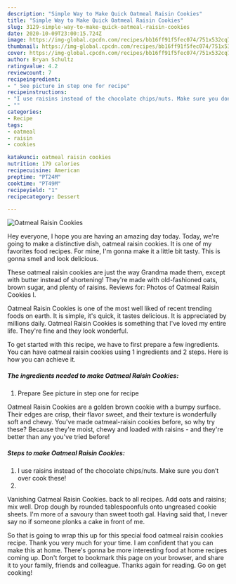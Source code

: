 ```yaml
---
description: "Simple Way to Make Quick Oatmeal Raisin Cookies"
title: "Simple Way to Make Quick Oatmeal Raisin Cookies"
slug: 3129-simple-way-to-make-quick-oatmeal-raisin-cookies
date: 2020-10-09T23:00:15.724Z
image: https://img-global.cpcdn.com/recipes/bb16ff91f5fec074/751x532cq70/oatmeal-raisin-cookies-recipe-main-photo.jpg
thumbnail: https://img-global.cpcdn.com/recipes/bb16ff91f5fec074/751x532cq70/oatmeal-raisin-cookies-recipe-main-photo.jpg
cover: https://img-global.cpcdn.com/recipes/bb16ff91f5fec074/751x532cq70/oatmeal-raisin-cookies-recipe-main-photo.jpg
author: Bryan Schultz
ratingvalue: 4.2
reviewcount: 7
recipeingredient:
- " See picture in step one for recipe"
recipeinstructions:
- "I use raisins instead of the chocolate chips/nuts. Make sure you don’t over cook these!"
- ""
categories:
- Recipe
tags:
- oatmeal
- raisin
- cookies

katakunci: oatmeal raisin cookies 
nutrition: 179 calories
recipecuisine: American
preptime: "PT24M"
cooktime: "PT49M"
recipeyield: "1"
recipecategory: Dessert

---
```



![Oatmeal Raisin Cookies](https://img-global.cpcdn.com/recipes/bb16ff91f5fec074/751x532cq70/oatmeal-raisin-cookies-recipe-main-photo.jpg)

Hey everyone, I hope you are having an amazing day today. Today, we're going to make a distinctive dish, oatmeal raisin cookies. It is one of my favorites food recipes. For mine, I'm gonna make it a little bit tasty. This is gonna smell and look delicious.

These oatmeal raisin cookies are just the way Grandma made them, except with butter instead of shortening! They&#39;re made with old-fashioned oats, brown sugar, and plenty of raisins. Reviews for: Photos of Oatmeal Raisin Cookies I.

Oatmeal Raisin Cookies is one of the most well liked of recent trending foods on earth. It is simple, it's quick, it tastes delicious. It is appreciated by millions daily. Oatmeal Raisin Cookies is something that I've loved my entire life. They're fine and they look wonderful.


To get started with this recipe, we have to first prepare a few ingredients. You can have oatmeal raisin cookies using 1 ingredients and 2 steps. Here is how you can achieve it.

<!--inarticleads1-->

##### The ingredients needed to make Oatmeal Raisin Cookies:

1. Prepare  See picture in step one for recipe


Oatmeal Raisin Cookies are a golden brown cookie with a bumpy surface. Their edges are crisp, their flavor sweet, and their texture is wonderfully soft and chewy. You&#39;ve made oatmeal-raisin cookies before, so why try these? Because they&#39;re moist, chewy and loaded with raisins - and they&#39;re better than any you&#39;ve tried before! 

<!--inarticleads2-->

##### Steps to make Oatmeal Raisin Cookies:

1. I use raisins instead of the chocolate chips/nuts. Make sure you don’t over cook these!
1. 


Vanishing Oatmeal Raisin Cookies. back to all recipes. Add oats and raisins; mix well. Drop dough by rounded tablespoonfuls onto ungreased cookie sheets. I&#39;m more of a savoury than sweet tooth gal. Having said that, I never say no if someone plonks a cake in front of me. 

So that is going to wrap this up for this special food oatmeal raisin cookies recipe. Thank you very much for your time. I am confident that you can make this at home. There's gonna be more interesting food at home recipes coming up. Don't forget to bookmark this page on your browser, and share it to your family, friends and colleague. Thanks again for reading. Go on get cooking!
